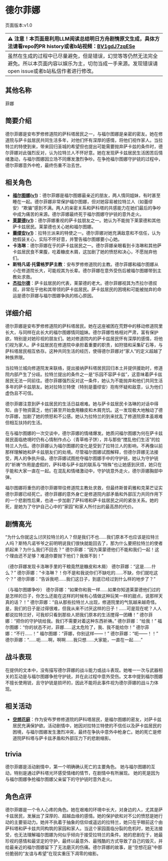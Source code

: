 # 德尔菲娜
页面版本:v1.0
 

| :warning: 注意！本页面是利用LLM阅读总结明日方舟剧情原文生成，具体方法请看repo的PR history或者b站视频：[BV1gdJ7zqESe](https://www.bilibili.com/video/BV1gdJ7zqESe/)         |
|:----------------------------|
| 虽然在生成的过程中已尽量避免，但是错误，幻觉等等仍然无法完全避免。所以本页面内容以娱乐为主，切勿当成一手来源。发现错误请open issue或者b站私信作者进行修改。|



## 其他名称
菲娜
## 简要介绍
德尔菲娜是安布罗修修道院的萨科塔居民之一，与福尔图娜是亲密的密友。她在修道院与萨卡兹居民共同生活多年，对他们怀有深厚的感情，将他们视作家人。当拉特兰的特使到来，带来回归圣城的希望但也提出可能需要抛弃萨卡兹的条件时，德尔菲娜对此强烈反对，认为拉特兰人不怀好意。她在发现萨卡兹居民生活困苦后情绪激动，与福尔图娜因立场不同爆发激烈争吵。在争抢福尔图娜守护铳的过程中，德尔菲娜意外中枪，最终伤重不治去世。
## 相关角色
-   **[福尔图娜](../char_v3/extended_char_fu_er_tu_na.md)([v1](extended_char_fu_er_tu_na.md))**：德尔菲娜是福尔图娜最亲近的朋友，两人情同姐妹，有时甚至睡在一起。德尔菲娜非常保护福尔图娜，但对她容易被拉特兰人（如蕾缪安）“欺骗”感到不满。两人的亲密关系和萨科塔的共感能力在她们最后的争吵中成为痛苦的来源。德尔菲娜最终死于福尔图娜守护铳的意外走火。
-   **[莱蒙德](../char_v3/extended_char_lai_meng_de.md)([v1](extended_char_lai_meng_de.md))**：德尔菲娜重视的萨卡兹朋友之一。她认为不能抛下莱蒙德和其他萨卡兹居民。莱蒙德也关心她和福尔图娜。
-   **[蕾缪安](../char_v3/char_4193_lemuen.md)([v1](char_4193_lemuen.md))**：拉特兰派来的特使之一。德尔菲娜对她充满敌意和不信任，认为她假装关心，实际不怀好意，并警告福尔图娜要小心她。
-   **卡洛琳**：德尔菲娜在乎的萨卡兹居民之一。德尔菲娜亲眼看到卡洛琳和其他萨卡兹居民食不果腹，吃着糠皮木屑，这加剧了她的愤怒和决心，不愿抛弃他们。
-   **斯特凡诺·托雷格罗萨主教**：安布罗修修道院的主教。德尔菲娜和福尔图娜从小在修道院长大，可能视其为长辈。德尔菲娜在意外受伤后被福尔图娜带到主教处求救。
-   **[杰拉尔德](../char_v3/extended_char_jie_la_er_de.md)**：萨卡兹居民的代表，莱蒙德的老大。德尔菲娜视其为杰拉尔德叔叔，非常在乎他和其带领的萨卡兹居民。萨卡兹居民的困境和可能被抛弃的命运是德尔菲娜与福尔图娜争执的核心原因。
## 详细介绍
德尔菲娜是安布罗修修道院的萨科塔居民。她在这座被困在荒野中的移动修道院里长大，与同样在此长大的福尔图娜情同姐妹。德尔菲娜性格相对严肃，富有保护欲，特别是对她珍视的朋友们。她对修道院内的萨卡兹居民怀有深厚的感情，将他们视为家人。萨卡兹居民在修道院中承担着重要的职责，如狩猎和采集矿石等，与萨科塔居民相互依存。这种共同生活的经历，使得德尔菲娜对“家人”的定义超越了种族界限。

当拉特兰城向修道院发来联络，提出接纳萨科塔居民回归本土并提供援助时，修道院内部产生了分歧。拉特兰提出的条件之一是“乐园不容萨卡兹”，这意味着萨卡兹居民无法一同前往。德尔菲娜强烈反对这一条件，她认为不能抛弃和他们共同生活多年的萨卡兹朋友。她对拉特兰特使（特别是蕾缪安）抱有怀疑和敌意，认为他们虚伪且不可信。

德尔菲娜注意到萨卡兹居民的生活日益艰难。她与萨卡兹居民卡洛琳的对话中得知，由于物资匮乏，他们甚至开始食用糠皮和木屑充饥。这一发现极大地触动了德尔菲娜，加剧了她的愤怒和不公感。她认为拉特兰的到来扰乱了修道院原本虽艰难但相互扶持的生活。

在与福尔图娜的一次交谈中，德尔菲娜的情绪爆发。她质问福尔图娜为何在萨卡兹居民面临绝境时仍有心情制作点心（青草格子饼），并与那些“搅乱他们生活”的拉特兰人为伍。德尔菲娜认为福尔图娜的变化是受到了拉特兰人的影响，不再像以前那样理解她和萨卡兹朋友们的处境。尽管福尔图娜试图解释，但德尔菲娜无法接受，两人的争执升级。德尔菲娜试图抢夺福尔图娜手中的守护铳，她认为守护铳的“祈祷”作用是虚假的，萨科塔与萨卡兹的联系与“特殊”也让她感到厌烦，她只在乎能和大家一直在一起。在混乱和情绪激动中，守护铳意外走火，德尔菲娜胸部中弹。

福尔图娜将重伤的德尔菲娜带往修道院主教处求救，但最终斯普莉雅和克莱芒证实德尔菲娜已经死亡。德尔菲娜的意外身亡是修道院内部矛盾和外部压力共同作用下的一个悲剧性后果，也进一步加剧了萨科塔和萨卡兹居民之间的紧张关系。她的死，是她为了守护自己心中的“家园”和家人所付出的最高昂的代价。
## 剧情高光
“为什么你就这么讨厌拉特兰的人？但是我们不也......我们原本不也应该是拉特兰人吗？斯特凡诺爷爷之前明明说我们很快就能回去了，那为什么要把拉特兰的使者抓起来？为什么我们不回去？”
德尔菲娜：“因为莱蒙德他们不能和我们一起！这个理由还不足够？难道你要抛下他们？我做不到！”

（德尔菲娜发现卡洛琳手里的干粮竟然是糠皮和木屑）
德尔菲娜：“这是......什么？”
德尔菲娜：“卡洛琳？！你不是和我说你们不缺吃的......不缺，你们就吃这个？”
德尔菲娜：“告诉我吧......我们这日子，到底已经过到什么样的地步了？”

（与福尔图娜争吵）
德尔菲娜：“如果你和我一样......如果你知道莱蒙德他们过的是怎样的日子，你怎么还能在这样的时候有心情做这种玩笑一样的甜点，说那样天真的话？！”
德尔菲娜：“自从那些拉特兰人出现，修道院里的气氛越来越奇怪。是，我们的日子是过得很难，但我从来不讨厌这样的日子！......可是现在呢？人人都说拉特兰好，可我却只看到那些人把我们原本的生活搅得一团糟！”
德尔菲娜：“把你的守护铳给我。我们不需要对着这种东西祈祷。”
德尔菲娜：“给我！”
福尔图娜：“你的状态不对，菲娜......这太危险了，我、我不能给你！”
德尔菲娜：“不行......！”
福尔图娜：“菲娜，你别这样——！”
德尔菲娜：“呃——！！”
德尔菲娜：“......呃......啊，啊啊......我只想......大家能，一直在一起......”
## 战斗表现
在提供的文本中，没有描写德尔菲娜的战斗能力或战斗表现。她唯一一次与武器相关的互动是与福尔图娜争抢守护铳，并在此过程中意外受伤。文本中提到福尔图娜不擅长使用铳，且守护铳是损坏的，因此不能将此事件视为德尔菲娜的战斗力体现。
## 相关活动
-   **[空想花庭](../stories/act26side.md)**：作为安布罗修修道院的萨科塔居民，是福尔图娜的密友，对萨卡兹居民充满保护欲。活动剧情中，她因对拉特兰特使的不信任以及萨卡兹居民的困境，与福尔图娜发生激烈冲突，最终在争执中意外中枪身亡。她的死亡是修道院萨科塔与萨卡兹矛盾和外部压力下的悲剧缩影。
## trivia
德尔菲娜是活动剧情中，第一个明确确认死亡的主要角色。
她与福尔图娜的互动，特别是通过萨科塔光环感受情绪的情节，在剧情中有所展现。
她的死是因为与福尔图娜争抢福尔图娜父亲留下的守护铳时意外走火。
## 角色点评
德尔菲娜是一个令人心疼的角色。她在艰难的环境中长大，对身边的人，尤其是萨卡兹居民，发展出了深厚的、超越血缘的感情。她的保护欲和对不公的愤怒是她行动的主要驱动力。她并不执着于抽象的信仰或遥远的拉特兰，她只在乎眼前这个由萨科塔和萨卡兹共同构筑的家园和家人。当这个家园面临分裂的危机时，她无法接受，也无法理解福尔图娜为何似乎倾向于接受拉特兰的条件。她的悲剧在于，她最珍视的感情和最坚定的守护，最终以最意外、最残酷的方式导致了自己的毁灭，并给最亲近的福尔图娜留下了无法磨灭的伤痛。德尔菲娜的故事，是“空想花庭”中那份脆弱的“友谊与希望”在现实重压下凋零的缩影。
